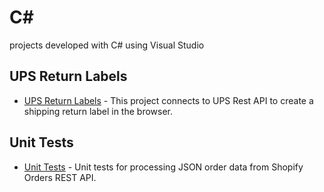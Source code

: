 # C#
projects developed with C# using Visual Studio

## UPS Return Labels

* [UPS Return Labels](/ShipCarriers) - This project connects to UPS Rest API to create a shipping return label in the browser.

## Unit Tests

* [Unit Tests](/UnitTests) - Unit tests for processing JSON order data from Shopify Orders REST API.

